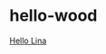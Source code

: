 # hello-wood
<a href="https://zx2470.github.io/hello-wood/assignments/assignment01/2/HousesOrMuseums.html">Hello Lina</a>
